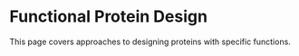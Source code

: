 # Functional Protein Design

This page covers approaches to designing proteins with specific functions.
